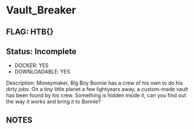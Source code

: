 # Vault_Breaker

## FLAG: HTB{}

## Status: Incomplete

+ DOCKER: YES
+ DOWNLOADABLE: YES

Description: Moneymaker, Big Boy Bonnie has a crew of his own to do his dirty jobs. On a tiny little planet a few lightyears away, a custom-made vault has been found by his crew. Something is hidden inside it, can you find out the way it works and bring it to Bonnie?

## NOTES
